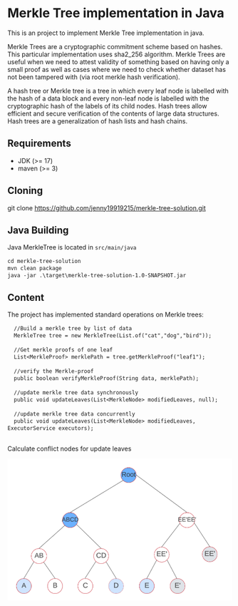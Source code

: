 # Merkle Tree implementation in Java

This is an project to implement Merkle Tree implementation in java.

Merkle Trees are a cryptographic commitment scheme based on hashes. This particular implementation uses sha2_256
algorithm.
Merkle Trees are useful when we need to attest validity of something based on having only a small proof as well as cases
where we need to check whether dataset has not been tampered with (via root merkle hash verification).

A hash tree or Merkle tree is a tree in which every leaf node is labelled with the hash of a data block and every
non-leaf
node is labelled with the cryptographic hash of the labels of its child nodes.
Hash trees allow efficient and secure verification of the contents of large data structures.
Hash trees are a generalization of hash lists and hash chains.

## Requirements

- JDK (>= 17)
- maven (>= 3)

## Cloning

git clone https://github.com/jenny19919215/merkle-tree-solution.git

## Java Building

Java MerkleTree is located in `src/main/java`

```
cd merkle-tree-solution
mvn clean package
java -jar .\target\merkle-tree-solution-1.0-SNAPSHOT.jar 
```

## Content

The project has implemented standard operations on Merkle trees:

```
  //Build a merkle tree by list of data
  MerkleTree tree = new MerkleTree(List.of("cat","dog","bird"));
  
  //Get merkle proofs of one leaf
  List<MerkleProof> merklePath = tree.getMerkleProof("leaf1");
  
  //verify the Merkle-proof
  public boolean verifyMerkleProof(String data, merklePath);
  
  //update merkle tree data synchronously
  public void updateLeaves(List<MerkleNode> modifiedLeaves, null);
  
  //update merkle tree data concurrently
  public void updateLeaves(List<MerkleNode> modifiedLeaves,  ExecutorService executors);  
  
```

Calculate conflict nodes for update leaves

![img_1.png](img_1.png)

